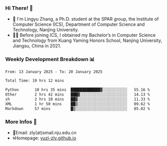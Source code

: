 ### Hi There! 👋 
- 🐳 I'm Lingyu Zhang, a Ph.D. student at the SPAR group, the Institute of Computer Science (ICS), Department of Computer Science and Technology, Nanjing University.
- 🧑‍🎓 Before joining ICS, I obtained my Bachelor’s in Computer Science and Technology from Kuang Yaming Honors School, Nanjing University, Jiangsu, China in 2021.

### Weekly Development Breakdown :bar_chart:

<!--START_SECTION:waka-->

```txt
From: 13 January 2025 - To: 20 January 2025

Total Time: 19 hrs 12 mins

Python       10 hrs 35 mins  █████████████▓░░░░░░░░░░░   55.16 %
Other        2 hrs 42 mins   ███▓░░░░░░░░░░░░░░░░░░░░░   14.13 %
sh           2 hrs 10 mins   ██▓░░░░░░░░░░░░░░░░░░░░░░   11.33 %
XML          1 hr 50 mins    ██▒░░░░░░░░░░░░░░░░░░░░░░   09.62 %
Markdown     57 mins         █▒░░░░░░░░░░░░░░░░░░░░░░░   05.02 %
```

<!--END_SECTION:waka-->

<!--
### Github Contributions :octocat:

![](https://raw.githubusercontent.com/yuzi-zly/yuzi-zly/output/github-contribution-grid-snake.svg)              
-->

### More Infos 📖

- 📧Email: zly(at)smail.nju.edu.cn
- 🌀Homepage: [yuzi-zly.github.io](https://yuzi-zly.github.io/)
